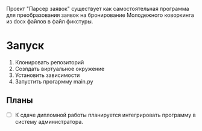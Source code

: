 Проект "Парсер заявок" существует как самостоятельная программа для преобразования заявок на бронирование Молодежного коворкинга из docx файлов в файл фикстуры. 

# Запуск
1. Клонировать репозиторий
2. Созлдать виртуальное окружение
3. Установить зависимости
4. Запустить прогармму main.py

## Планы
-[ ] К сдаче дипломной работы планируется интегрировать программу в систему администратора. 